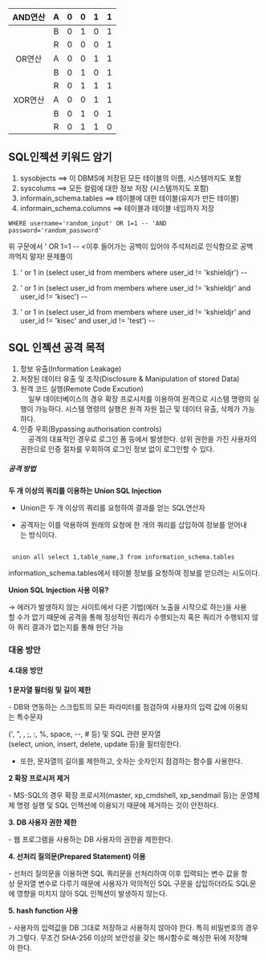 | AND연산 |  A  |  0  |  0  |  1  |  1  |
| :---: | :-: | :-: | :-: | :-: | :-: |
|       |  B  |  0  |  1  |  0  |  1  |
|       |  R  |  0  |  0  |  0  |  1  |
| OR연산  |  A  |  0  |  0  |  1  |  1  |
|       |  B  |  0  |  1  |  0  |  1  |
|       |  R  |  0  |  1  |  1  |  1  |
| XOR연산 |  A  |  0  |  0  |  1  |  1  |
|       |  B  |  0  |  1  |  0  |  1  |
|       |  R  |  0  |  1  |  1  |  0  |

## SQL인젝션 키워드 암기
1. sysobjects   ==> 이 DBMS에 저장된 모든 테이블의 이름, 시스템까지도 포함
2. syscolums ==> 모든 컬럼에 대한 정보 저장 (시스템까지도 포함)
3. informain_schema.tables  ==> 테이블에 대한 테이블(유저가 만든 테이블)
4. informain_schema.columns ==> 테이블과 테이블 네임까지 저장
```
WHERE username='random_input' OR 1=1 -- 'AND password='random_password'

```
위 구문에서  ' OR 1=1 --  <이후 들어가는 공백이 있어야 주석처리로 인식함으로 공백 까먹지 말자! 
문제풀이 
1. ' or 1 in (select user_id from members where user_id != 'kshieldjr') --

2. ' or 1 in (select user_id from members where user_id != 'kshieldjr' and user_id != 'kisec') --

3.  ' or 1 in (select user_id from members where user_id != 'kshieldjr' and user_id != 'kisec' and user_id != 'test') --

## SQL 인젝션 공격 목적
1. 정보 유출(Information Leakage)
2. 저장된 데이터 유출 및 조작(Disclosure & Manipulation of stored Data)
3. 원격 코드 실행(Remote Code Excution)  
    일부 데이터베이스의 경우 확장 프로시저를 이용하여 원격으로 시스템 명령의 실행이 가능하다. 시스템 명령의 실행은 원격 자원 접근 및 데이터 유출, 삭제가 가능하다.
4. 인증 우회(Bypassing authorisation controls)  
    공격의 대표적인 경우로 로그인 폼 등에서 발생한다. 상위 권한을 가진 사용자의 권한으로 인증 절차를 우회하여 로그인 정보 없이 로그인할 수 있다.

##### 공격 방법
**두 개 이상의 쿼리를 이용하는 Union SQL Injection**

- Union은 두 개 이상의 쿼리를 요청하여 결과를 얻는 SQL연산자  

- 공격자는 이를 악용하여 원래의 요청에 한 개의 쿼리를 삽입하여 정보를 얻어내는 방식이다.

```

 union all select 1,table_name,3 from information_schema.tables
```
information_schema.tables에서 테이블 정보를 요청하여 정보를 얻으려는 시도이다.

**Union SQL Injection 사용 이유?**

→ 에러가 발생하지 않는 사이트에서 다른 기법(에러 노출을 시작으로 하는)을 사용할 수가 없기 때문에 공격을 통해 정상적인 쿼리가 수행되는지 혹은 쿼리가 수행되지 않아 쿼리 결과가 없는지를 통해 판단 가능


### 대응 방안 
#### **4.대응 방안**

**1 문자열 필터링 및 길이 제한**

- DB와 연동하는 스크립트의 모든 파라미터를 점검하여 사용자의 입력 값에 이용되는 특수문자

(', ", \, ;, :, %, space, --, # 등) 및 SQL 관련 문자열(select, union, insert, delete, update 등)을 필터링한다.

- 또한, 문자열의 길이를 제한하고, 숫자는 숫자인지 점검하는 함수를 사용한다.

**2 확장 프로시저 제거**

- MS-SQL의 경우 확장 프로시저(master, xp_cmdshell, xp_sendmail 등)는 운영체제 명령 실행 및 SQL 인젝션에 이용되기 때문에 제거하는 것이 안전하다.

**3. DB 사용자 권한 제한**

- 웹 프로그램을 사용하는 DB 사용자의 권한을 제한한다.

**4. 선처리 질의문(Prepared Statement) 이용**

- 선처리 질의문을 이용하면 SQL 쿼리문을 선처리하여 이후 입력되는 변수 값을 항상 문자열 변수로 다루기 때문에 사용자가 악의적인 SQL 구문을 삽입하더라도 SQL문에 영향을 미치지 않아 SQL 인젝션이 발생하지 않는다.

**5. hash function 사용**

- 사용자의 입력값을 DB 그대로 저장하고 사용하지 않아야 한다. 특히 비밀번호의 경우가 그렇다. 무조건 SHA-256 이상의 보안성을 갖는 해시함수로 해싱한 뒤에 저장해야 한다.
